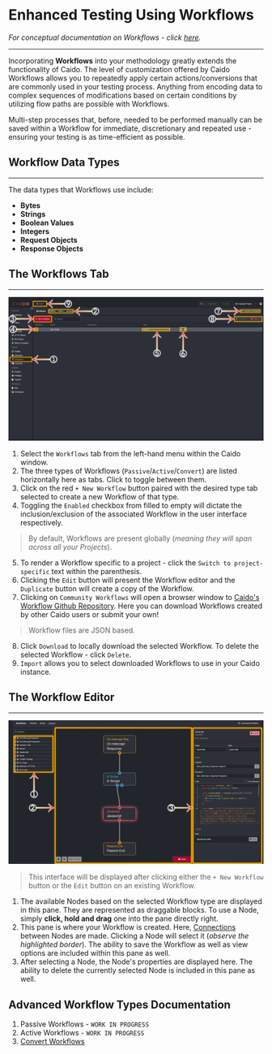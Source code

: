 # Enhanced Testing Using Workflows

_For conceptual documentation on Workflows - click [here](/concepts/workflows.md)._

---

Incorporating **Workflows** into your methodology greatly extends the functionality of Caido. The level of customization offered by Caido Workflows allows you to  repeatedly apply certain actions/conversions that are commonly used in your testing process. Anything from encoding data to complex sequences of modifications based on certain conditions by utilizing flow paths are possible with Workflows.

Multi-step processes that, before, needed to be performed manually can be saved within a Workflow for immediate, discretionary and repeated use - ensuring your testing is as time-efficient as possible.

## Workflow Data Types

---

The data types that Workflows use include:

- **Bytes**
- **Strings**
- **Boolean Values**
- **Integers**
- **Request Objects**
- **Response Objects**

## The Workflows Tab

---

<img alt="Workflows tab." src="../../_images/workflows_tab_layout.png">

1. Select the `Workflows` tab from the left-hand menu within the Caido window.
2. The three types of Workflows (`Passive`/`Active`/`Convert`) are listed horizontally here as tabs. Click to toggle between them.
3. Click on the red `+ New Workflow` button paired with the desired type tab selected to create a new Workflow of that type.
4. Toggling the `Enabled` checkbox from filled to empty will dictate the inclusion/exclusion of the associated Workflow in the user interface respectively.

> By default, Workflows are present globally (_meaning they will span across all your Projects_).

5. To render a Workflow specific to a project - click the `Switch to project-specific` text within the parenthesis.
6. Clicking the `Edit` button will present the Workflow editor and the `Duplicate` button will create a copy of the Workflow.
7. Clicking on `Community Workflows` will open a browser window to <a href="https://github.com/caido/workflows" target="_blank">Caido's Workflow Github Repository</a>. Here you can download Workflows created by other Caido users or submit your own!

> Workflow files are JSON based.

8. Click `Download` to locally download the selected Workflow. To delete the selected Workflow - click `Delete`.
9. `Import` allows you to select downloaded Workflows to use in your Caido instance.

## The Workflow Editor

---

<img alt="Workflows editor." src="../../_images/workflow_editor.png">

> This interface will be displayed after clicking either the `+ New Workflow` button or the `Edit` button on an existing Workflow.

1. The available Nodes based on the selected Workflow type are displayed in this pane. They are represented as draggable blocks. To use a Node, simply **click, hold and drag** one into the pane directly right.
2. This pane is where your Workflow is created. Here, [Connections](/concepts/nodes.md#connecting-nodes) between Nodes are made. Clicking a Node will select it (_observe the highlighted border_). The ability to save the Workflow as well as view options are included within this pane as well.
3. After selecting a Node, the Node's properties are displayed here. The ability to delete the currently selected Node is included in this pane as well.

## Advanced Workflow Types Documentation

1. Passive Workflows - `WORK IN PROGRESS`
2. Active Workflows - `WORK IN PROGRESS`
3. [Convert Workflows](./workflows/convert.md)

